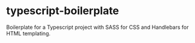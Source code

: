 # typescript-boilerplate

Boilerplate for a Typescript project with SASS for CSS and Handlebars for HTML templating.
